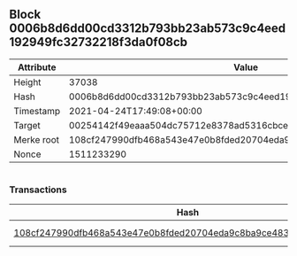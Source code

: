 ## Block 0006b8d6dd00cd3312b793bb23ab573c9c4eed192949fc32732218f3da0f08cb

Attribute | Value
--- | ---
Height | 37038
Hash | 0006b8d6dd00cd3312b793bb23ab573c9c4eed192949fc32732218f3da0f08cb
Timestamp | 2021-04-24T17:49:08+00:00
Target | 00254142f49eaaa504dc75712e8378ad5316cbcead634704b3734b6271167cc4
Merke root | 108cf247990dfb468a543e47e0b8fded20704eda9c8ba9ce483831a1a7228368
Nonce | 1511233290

```

```

### Transactions

Hash | Amount
--- | ---
[108cf247990dfb468a543e47e0b8fded20704eda9c8ba9ce483831a1a7228368](108cf247990dfb468a543e47e0b8fded20704eda9c8ba9ce483831a1a7228368.md) | 10.00000000 SKEPTI 
